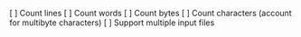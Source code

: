 
[ ] Count lines
[ ] Count words
[ ] Count bytes
[ ] Count characters (account for multibyte characters)
[ ] Support multiple input files
